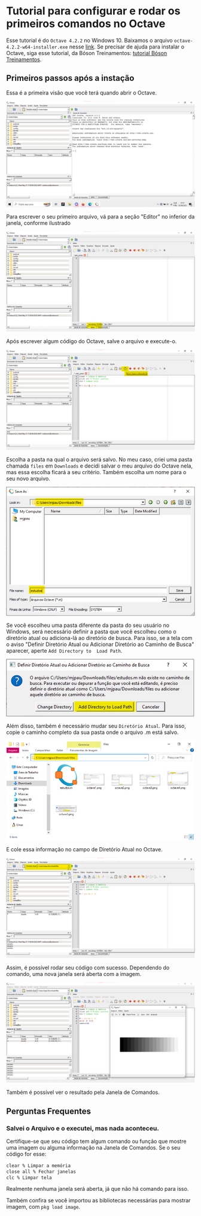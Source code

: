 # Tutorial para configurar e rodar os primeiros comandos no Octave

Esse tutorial é do `Octave 4.2.2` no Windows 10. Baixamos o arquivo `octave-4.2.2-w64-installer.exe` nesse [link](https://mirror.us-midwest-1.nexcess.net/gnu/octave/windows/).
Se precisar de ajuda para instalar o Octave, siga esse tutorial, da Bóson Treinamentos: [tutorial Bóson Treinamentos](http://www.bosontreinamentos.com.br/octave/como-instalar-o-gnu-octave-no-microsoft-windows-10/).

## Primeiros passos após a instação

Essa é a primeira visão que você terá quando abrir o Octave.

![octave1.png](./files/octave1.png)

Para escrever o seu primeiro arquivo, vá para a seção "Editor" no inferior da janela, conforme ilustrado

![octave2.png](./files/octave2.png)

Após escrever algum código do Octave, salve o arquivo e execute-o. 

![octave3.png](./files/octave3.png)

Escolha a pasta na qual o arquivo será salvo. No meu caso, criei uma pasta chamada `files` em `Downloads` e decidi salvar o meu arquivo do Octave nela, mas essa escolha ficará a seu critério. Também escolha um nome para o seu novo arquivo.

![octave4.png](./files/octave4.png)

Se você escolheu uma pasta diferente da pasta do seu usuário no Windows, será necessário definir a pasta que você escolheu como o diretório atual ou adiciona-lá ao diretório de busca. Para isso, se a tela com o aviso "Definir Diretório Atual ou Adicionar Diretório ao Caminho de Busca" aparecer, aperte `Add Directory to  Load Path`.

![octave5.png](./files/octave5.png)

Além disso, também é necessário mudar seu `Diretório Atual`. Para isso, copie o caminho completo da sua pasta onde o arquivo .m está salvo. 

![octave6.png](./files/octave6.png)

E cole essa informação no campo de Diretório Atual no Octave.

![octave7.png](./files/octave7.png)

Assim, é possível rodar seu código com sucesso. Dependendo do comando, uma nova janela será aberta com a imagem.

![octave8.png](./files/octave8.png)

Também é possível ver o resultado pela Janela de Comandos.

## Perguntas Frequentes

### Salvei o Arquivo e o executei, mas nada aconteceu. 
Certifique-se que seu código tem algum comando ou função que mostre uma imagem ou alguma informação na Janela de Comandos. Se o seu código for esse:
    
```
clear % Limpar a memória
close all % Fechar janelas
clc % Limpar tela 
```
    
Realmente nenhuma janela será aberta, já que não há comando para isso.

Também confira se você importou as bibliotecas necessárias para mostrar imagem, com `pkg load image`.
